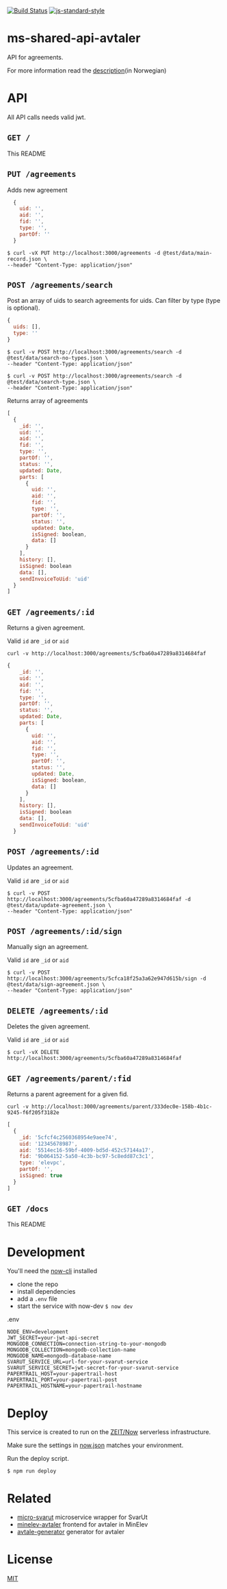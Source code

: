 [![Build Status](https://travis-ci.com/vtfk/ms-shared-api-avtaler.svg?branch=master)](https://travis-ci.com/vtfk/ms-shared-api-avtaler)
[![js-standard-style](https://img.shields.io/badge/code%20style-standard-brightgreen.svg?style=flat)](https://github.com/feross/standard)

# ms-shared-api-avtaler

API for agreements.

For more information read the [description](docs/beskrivelse.md)(in Norwegian)

# API

All API calls needs valid jwt.

## ```GET /```

This README

## ```PUT /agreements```

Adds new agreement

```JavaScript
  {
    uid: '',
    aid: '',
    fid: '',
    type: '',
    partOf: ''
  } 
```

```
$ curl -vX PUT http://localhost:3000/agreements -d @test/data/main-record.json \
--header "Content-Type: application/json"
```

## ```POST /agreements/search```

Post an array of uids to search agreements for uids.
Can filter by type (type is optional).

```JavaScript
{
  uids: [],
  type: ''
}
```

```
$ curl -v POST http://localhost:3000/agreements/search -d @test/data/search-no-types.json \
--header "Content-Type: application/json"
```

```
$ curl -v POST http://localhost:3000/agreements/search -d @test/data/search-type.json \
--header "Content-Type: application/json"
```

Returns array of agreements 

```JavaScript
[
  {
    _id: '',
    uid: '',
    aid: '',
    fid: '',
    type: '',
    partOf: '',
    status: '',
    updated: Date,
    parts: [
      {
        uid: '',
        aid: '',
        fid: '',
        type: '',
        partOf: '',
        status: '',
        updated: Date,
        isSigned: boolean,
        data: []
      }
    ],
    history: [],
    isSigned: boolean
    data: [],
    sendInvoiceToUid: 'uid'
  }  
]
```

## ```GET /agreements/:id```

Returns a given agreement.

Valid `id` are `_id` or `aid`

```
curl -v http://localhost:3000/agreements/5cfba60a47289a8314684faf
```

```JavaScript
{
    _id: '',
    uid: '',
    aid: '',
    fid: '',
    type: '',
    partOf: '',
    status: '',
    updated: Date,
    parts: [
      {
        uid: '',
        aid: '',
        fid: '',
        type: '',
        partOf: '',
        status: '',
        updated: Date,
        isSigned: boolean,
        data: []
      }
    ],
    history: [],
    isSigned: boolean
    data: [],
    sendInvoiceToUid: 'uid'
  }
```

## ```POST /agreements/:id```

Updates an agreement.

Valid `id` are `_id` or `aid`

```
$ curl -v POST http://localhost:3000/agreements/5cfba60a47289a8314684faf -d @test/data/update-agreement.json \
--header "Content-Type: application/json"
```

## ```POST /agreements/:id/sign```

Manually sign an agreement.

Valid `id` are `_id` or `aid`

```
$ curl -v POST http://localhost:3000/agreements/5cfca18f25a3a62e947d615b/sign -d @test/data/sign-agreement.json \
--header "Content-Type: application/json"
```

## ```DELETE /agreements/:id```

Deletes the given agreement.

Valid `id` are `_id` or `aid`

```
$ curl -vX DELETE http://localhost:3000/agreements/5cfba60a47289a8314684faf
```

## ```GET /agreements/parent/:fid```

Returns a parent agreement for a given fid.

```
curl -v http://localhost:3000/agreements/parent/333dec0e-158b-4b1c-9245-f6f205f3182e
```

```JavaScript
[
  {
    _id: '5cfcf4c2560368954e9aee74',
    uid: '12345678987',
    aid: '5514ec16-59bf-4009-bd5d-452c57144a17',
    fid: '9b064152-5a50-4c3b-bc97-5c8edd87c3c1',
    type: 'elevpc',
    partOf: '',
    isSigned: true
  }
]
```

## ```GET /docs```

This README

# Development

You'll need the [now-cli](https://zeit.co/now) installed

- clone the repo
- install dependencies
- add a `.env` file
- start the service with now-dev ```$ now dev```

.env

```
NODE_ENV=development
JWT_SECRET=your-jwt-api-secret
MONGODB_CONNECTION=connection-string-to-your-mongodb
MONGODB_COLLECTION=mongodb-collection-name
MONGODB_NAME=mongodb-database-name
SVARUT_SERVICE_URL=url-for-your-svarut-service
SVARUT_SERVICE_SECRET=jwt-secret-for-your-svarut-service
PAPERTRAIL_HOST=your-papertrail-host
PAPERTRAIL_PORT=your-papertrail-post
PAPERTRAIL_HOSTNAME=your-papertrail-hostname
```

# Deploy

This service is created to run on the [ZEIT/Now](https://zeit.co/now) serverless infrastructure.

Make sure the settings in [now.json](now.json) matches your environment.

Run the deploy script.

```
$ npm run deploy
```

# Related

- [micro-svarut](https://github.com/telemark/micro-svarut) microservice wrapper for SvarUt
- [minelev-avtaler](https://github.com/telemark/minelev-avtaler) frontend for avtaler in MinElev
- [avtale-generator](https://github.com/telemark/avtale-generator) generator for avtaler

# License

[MIT](LICENSE)